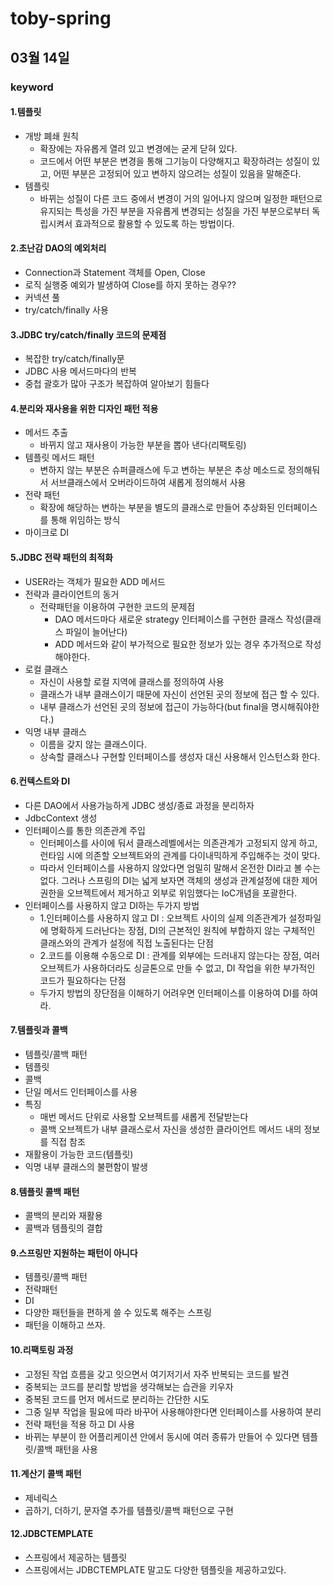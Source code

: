 # toby-spring

## 03월 14일

### keyword

#### 1.템플릿
- 개방 폐쇄 원칙
  - 확장에는 자유롭게 열려 있고 변경에는 굳게 닫혀 있다.
  - 코드에서 어떤 부분은 변경을 통해 그기능이 다양해지고 확장하려는 성질이 있고, 어떤 부분은 고정되어 있고 변하지 않으려는 성질이 있음을 말해준다.
- 템플릿
  - 바뀌는 성질이 다른 코드 중에서 변경이 거의 일어나지 않으며 일정한 패턴으로 유지되는 특성을 가진 부분을 자유롭게 변경되는 성질을 가진 부분으로부터 독립시켜서 효과적으로 활용할 수 있도록 하는 방법이다.

#### 2.초난감 DAO의 예외처리
- Connection과 Statement 객체를 Open, Close
- 로직 실행중 예외가 발생하여 Close를 하지 못하는 경우??
- 커넥션 풀
- try/catch/finally 사용

#### 3.JDBC try/catch/finally 코드의 문제점
- 복잡한 try/catch/finally문
- JDBC 사용 메서드마다의 반복
- 중첩 괄호가 많아 구조가 복잡하여 알아보기 힘들다

#### 4.분리와 재사용을 위한 디자인 패턴 적용
- 메서드 추출
  - 바뀌지 않고 재사용이 가능한 부분을 뽑아 낸다(리팩토링)
- 템플릿 메서드 패턴
  - 변하지 않는 부분은 슈퍼클래스에 두고 변하는 부분은 추상 메소드로 정의해둬서 서브클래스에서 오버라이드하여 새롭게 정의해서 사용
- 전략 패턴
  - 확장에 해당하는 변하는 부분을 별도의 클래스로 만들어 추상화된 인터페이스를 통해 위임하는 방식
- 마이크로 DI

#### 5.JDBC 전략 패턴의 최적화
- USER라는 객체가 필요한 ADD 메서드
- 전략과 클라이언트의 동거
  - 전략패턴을 이용하여 구현한 코드의 문제점
    - DAO 메서드마다 새로운 strategy 인터페이스를 구현한 클래스 작성(클래스 파일이 늘어난다)
    - ADD 메서드와 같이 부가적으로 필요한 정보가 있는 경우 추가적으로 작성 해야한다.
- 로컬 클래스
  - 자신이 사용할 로컬 지역에 클래스를 정의하여 사용
  - 클래스가 내부 클래스이기 때문에 자신이 선언된 곳의 정보에 접근 할 수 있다.
  - 내부 클래스가 선언된 곳의 정보에 접근이 가능하다(but final을 명시해줘야한다.)
- 익명 내부 클래스
  - 이름을 갖지 않는 클래스이다.
  - 상속할 클래스나 구현할 인터페이스를 생성자 대신 사용해서 인스턴스화 한다.

#### 6.컨텍스트와 DI
- 다른 DAO에서 사용가능하게 JDBC 생성/종료 과정을 분리하자
- JdbcContext 생성
- 인터페이스를 통한 의존관계 주입
  - 인터페이스를 사이에 둬서 클래스레벨에서는 의존관계가 고정되지 않게 하고, 런타임 시에 의존할 오브젝트와의 관계를 다이내믹하게 주입해주는 것이 맞다.
  - 따라서 인터페이스를 사용하지 않았다면 엄밀히 말해서 온전한 DI라고 볼 수는 없다. 그러나 스프링의 DI는 넓게 보자면 객체의 생성과 관계설정에 대한 제어권한을 오브젝트에서 제거하고 외부로 위임했다는 IoC개념을 포괄한다.
- 인터페이스를 사용하지 않고 DI하는 두가지 방법
  - 1.인터페이스를 사용하지 않고 DI : 오브젝트 사이의 실제 의존관계가 설정파일에 명확하게 드러난다는 장점, DI의 근본적인 원칙에 부합하지 않는 구체적인 클래스와의 관계가 설정에 직접 노출된다는 단점
  - 2.코드를 이용해 수동으로 DI : 관계를 외부에는 드러내지 않는다는 장점, 여러 오브젝트가 사용하더라도 싱글톤으로 만들 수 없고, DI 작업을 위한 부가적인 코드가 필요하다는 단점
  - 두가지 방법의 장단점을 이해하기 어려우면 인터페이스를 이용하여 DI를 하여라.

#### 7.템플릿과 콜백
- 템플릿/콜백 패턴
- 템플릿
- 콜백
- 단일 메서드 인터페이스를 사용
- 특징
  - 매번 메서드 단위로 사용할 오브젝트를 새롭게 전달받는다
  - 콜백 오브젝트가 내부 클래스로서 자신을 생성한 클라이언트 메서드 내의 정보를 직접 참조
- 재활용이 가능한 코드(템플릿)
- 익명 내부 클래스의 불편함이 발생

#### 8.템플릿 콜백 패턴
- 콜백의 분리와 재활용
- 콜백과 템플릿의 결합

#### 9.스프링만 지원하는 패턴이 아니다
- 템플릿/콜백 패턴
- 전략패턴
- DI
- 다양한 패턴들을 편하게 쓸 수 있도록 해주는 스프링
- 패턴을 이해하고 쓰자.

#### 10.리팩토링 과정
- 고정된 작업 흐름을 갖고 잇으면서 여기저기서 자주 반복되는 코드를 발견
- 중복되는 코드를 분리할 방법을 생각해보는 습관을 키우자
- 중복된 코드를 먼저 메서드로 분리하는 간단한 시도
- 그중 일부 작업을 필요에 따라 바꾸어 사용해야한다면 인터페이스를 사용하여 분리
- 전략 패턴을 적용 하고 DI 사용
- 바뀌는 부분이 한 어플리케이션 안에서 동시에 여러 종류가 만들어 수 있다면 템플릿/콜백 패턴을 사용

#### 11.계산기 콜백 패턴
- 제네릭스
- 곱하기, 더하기, 문자열 추가를 템플릿/콜백 패턴으로 구현

#### 12.JDBCTEMPLATE
- 스프링에서 제공하는 템플릿
- 스프링에서는 JDBCTEMPLATE 말고도 다양한 템플릿을 제공하고있다.

